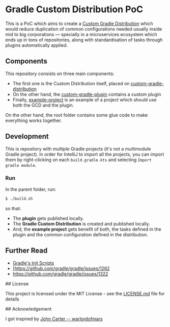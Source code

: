 # Gradle Custom Distribution PoC

This is a PoC which aims to create a [Custom Gradle Distribution](https://docs.gradle.org/current/userguide/organizing_gradle_projects.html#sec:custom_gradle_distribution)
which would reduce duplication of common configurations needed usually inside mid to big corporations  — specially in a
microservices ecosystem which ends up in tons of repositories, along with standardisation of tasks through plugins
automatically applied.

## Components

This repository consists on three main components:

- The first one is the Custom Distribution itself, placed on [custom-gradle-distribution](./custom-gradle-distribution)
- On the other hand, the [custom-gradle-plugin](./custom-gradle-plugin) contains a custom plugin
- Finally, [example-project](./example-project) is an example of a project which should use both the GCD and the plugin.

On the other hand, the root folder contains some glue code to make everything works together.

## Development

This is repository with multiple Gradle projects (it's not a multimodule Gradle project).
In order for IntelliJ to import all the projects, you can import them by right-clicking on each `build.gradle.kts`
and selecting `Import gradle module`.


### Run

In the parent folder, run:

```bash
$ ./build.sh
```

so that:
- The **plugin** gets published locally.
- The **Gradle Custom Distribution** is created and published locally.
- And, the **example project** gets benefit of both, the tasks defined in the plugin and the common configuration
defined in the distribution.

## Further Read

- [Gradle's Init Scripts](https://docs.gradle.org/current/userguide/init_scripts.html)
- [https://github.com/gradle/gradle/issues/1262
- https://github.com/gradle/gradle/issues/1322

## License

This project is licensed under the MIT License - see the [LICENSE.md](./LICENSE.md) file for details

## Acknowledgement

I got inspired by [John Carter -- warlordofmars](https://github.com/warlordofmars/warlordofmars-gradle)
